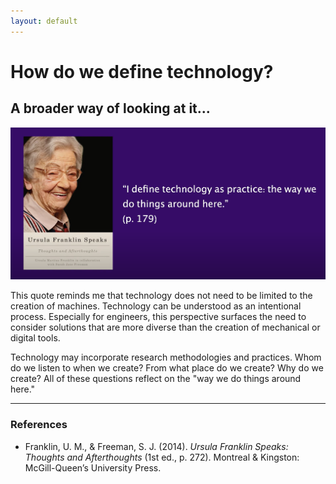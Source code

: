 ```yaml
---
layout: default
---
```

# How do we define technology?
## A broader way of looking at it...

![An image of white older woman smiling on a book cover reading: Ursula Franklin Speaks. With a quote reading: "I define technology as practice: the way we do things around here." (p. 179) ](media/cleanshot_2024-11-02-at-00-58-36@2x.png)

This quote reminds me that technology does not need to be limited to the creation of machines. Technology can be understood as an intentional process. Especially for engineers, this perspective surfaces the need to consider solutions that are more diverse than the creation of mechanical or digital tools. 

Technology may incorporate research methodologies and practices. Whom do we listen to when we create? From what place do we create? Why do we create? All of these questions reflect on the "way we do things around here."


___________
### References 
- Franklin, U. M., & Freeman, S. J. (2014). _Ursula Franklin Speaks: Thoughts and Afterthoughts_ (1st ed., p. 272). Montreal & Kingston: McGill-Queen’s University Press.